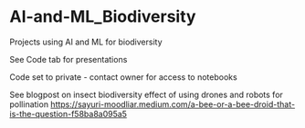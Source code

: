 # AI-and-ML_Biodiversity
Projects using AI and ML for biodiversity

See Code tab for presentations

Code set to private - contact owner for access to notebooks

See blogpost on insect biodiversity effect of using drones and robots for pollination
https://sayuri-moodliar.medium.com/a-bee-or-a-bee-droid-that-is-the-question-f58ba8a095a5
